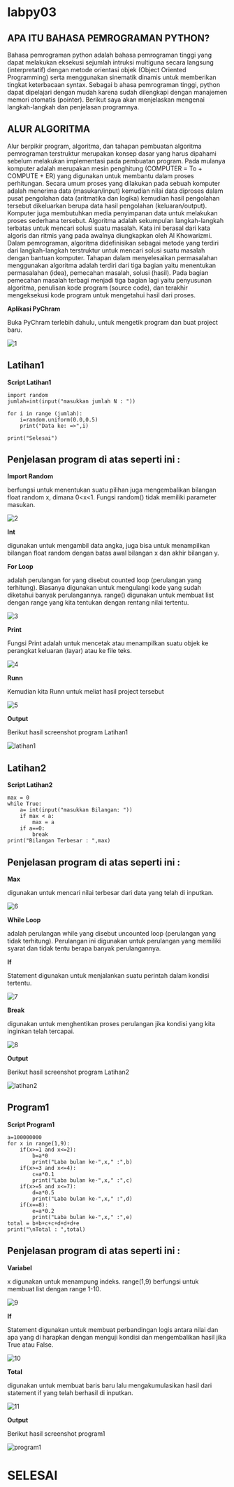 # labpy03

## APA ITU BAHASA PEMROGRAMAN PYTHON?

Bahasa pemrograman python adalah bahasa pemrograman tinggi yang dapat melakukan eksekusi sejumlah intruksi multiguna secara langsung (interpretatif) 
dengan metode orientasi objek (Object Oriented Programming) serta menggunakan sinematik dinamis untuk memberikan tingkat keterbacaan syntax. Sebagai b
ahasa pemrograman tinggi, python dapat dipelajari dengan mudah karena sudah dilengkapi dengan manajemen memori otomatis (pointer). Berikut saya akan 
menjelaskan mengenai langkah-langkah dan penjelasan programnya.

## ALUR ALGORITMA

Alur berpikir program, algoritma, dan tahapan pembuatan algoritma pemrograman terstruktur merupakan konsep dasar yang harus dipahami sebelum melakukan 
implementasi pada pembuatan program. Pada mulanya komputer adalah merupakan mesin penghitung (COMPUTER = To + COMPUTE + ER) yang digunakan
 untuk membantu dalam proses perhitungan. Secara umum proses yang dilakukan pada sebuah komputer adalah menerima data (masukan/input) kemudian nilai data 
diproses dalam pusat pengolahan data (aritmatika dan logika) kemudian hasil pengolahan tersebut dikeluarkan berupa data hasil pengolahan (keluaran/output). 
Komputer juga membutuhkan media penyimpanan data untuk melakukan proses sederhana tersebut. Algoritma adalah sekumpulan langkah-langkah terbatas untuk
 mencari solusi suatu masalah. Kata ini berasal dari kata algoris dan ritmis yang pada awalnya diungkapkan oleh Al Khowarizmi. Dalam pemrograman, algoritma didefinisikan
 sebagai metode yang terdiri dari langkah-langkah terstruktur untuk mencari solusi suatu masalah dengan bantuan komputer. Tahapan dalam menyelesaikan permasalahan menggunakan 
algoritma adalah terdiri dari tiga bagian yaitu menentukan permasalahan (idea), pemecahan masalah, solusi (hasil). Pada bagian pemecahan masalah terbagi menjadi tiga
 bagian lagi yaitu penyusunan algoritma, penulisan kode program (source code), dan terakhir mengeksekusi kode program untuk mengetahui hasil dari proses.

**Aplikasi PyChram**

Buka PyChram  terlebih dahulu, untuk mengetik program dan buat project baru. 

![1](https://raw.githubusercontent.com/Hadip31/labpy03/master/1.PNG)

## Latihan1

**Script Latihan1**

	import random
	jumlah=int(input("masukkan jumlah N : "))
	
	for i in range (jumlah):
		i=random.uniform(0.0,0.5)
		print("Data ke: =>",i)

	print("Selesai")

## Penjelasan program di atas seperti ini :
**Import Random** 

berfungsi untuk menentukan suatu pilihan juga mengembalikan bilangan float random x, dimana 0<x<1. Fungsi random() tidak memiliki parameter masukan.

![2](https://raw.githubusercontent.com/Hadip31/labpy03/master/2.PNG)

**Int** 

digunakan untuk mengambil data angka, juga bisa untuk menampilkan bilangan float random dengan batas awal bilangan x dan akhir bilangan y.

**For Loop** 

adalah perulangan for yang disebut counted loop (perulangan yang terhitung). Biasanya digunakan untuk mengulangi kode yang sudah diketahui banyak perulangannya. 
range() digunakan untuk membuat list dengan range yang kita tentukan dengan rentang nilai tertentu.

![3](https://raw.githubusercontent.com/Hadip31/labpy03/master/3.PNG)

**Print**

Fungsi Print adalah untuk mencetak atau menampilkan suatu objek ke perangkat keluaran (layar) atau ke file teks. 

![4](https://raw.githubusercontent.com/Hadip31/labpy03/master/4.PNG)

**Runn**

Kemudian kita Runn untuk meliat hasil project tersebut

![5](https://raw.githubusercontent.com/Hadip31/labpy03/master/5.png)

**Output**

Berikut hasil screenshot program Latihan1

![latihan1](https://raw.githubusercontent.com/Hadip31/labpy03/master/latihan1.PNG)

## Latihan2

**Script Latihan2**

	max = 0
	while True:
		a= int(input("masukkan Bilangan: "))
		if max < a:
			max = a
		if a==0:
			break
	print("Bilangan Terbesar : ",max)

## Penjelasan program di atas seperti ini :

**Max** 

digunakan untuk mencari nilai terbesar dari data yang telah di inputkan.

![6](https://raw.githubusercontent.com/Hadip31/labpy03/master/6.PNG)

**While Loop** 

adalah perulangan while yang disebut uncounted loop (perulangan yang tidak terhitung). Perulangan ini digunakan untuk perulangan yang memiliki syarat dan tidak tentu berapa banyak perulangannya.

**If** 

Statement digunakan untuk menjalankan suatu perintah dalam kondisi tertentu.

![7](https://raw.githubusercontent.com/Hadip31/labpy03/master/7.PNG)

**Break** 

digunakan untuk menghentikan proses perulangan jika kondisi yang kita inginkan telah tercapai.

![8](https://raw.githubusercontent.com/Hadip31/labpy03/master/8.PNG)

**Output**

Berikut hasil screenshot program Latihan2

![latihan2](https://raw.githubusercontent.com/Hadip31/labpy03/master/latihan2.PNG)

## Program1

**Script Program1**

	a=100000000
	for x in range(1,9):
		if(x>=1 and x<=2):
			b=a*0
			print("Laba bulan ke-",x," :",b)
		if(x>=3 and x<=4):
			c=a*0.1
			print("Laba bulan ke-",x," :",c)
		if(x>=5 and x<=7):
			d=a*0.5
			print("Laba bulan ke-",x," :",d)
		if(x==8):
			e=a*0.2
			print("Laba bulan ke-",x," :",e)
	total = b+b+c+c+d+d+d+e
	print("\nTotal : ",total)

## Penjelasan program di atas seperti ini :

**Variabel**

 x digunakan untuk menampung indeks. range(1,9) berfungsi untuk membuat list dengan range 1-10.

![9](https://raw.githubusercontent.com/Hadip31/labpy03/master/9.PNG)

**If** 

Statement digunakan untuk membuat perbandingan logis antara nilai dan apa yang di harapkan dengan menguji kondisi dan mengembalikan hasil jika True atau False.

![10](https://raw.githubusercontent.com/Hadip31/labpy03/master/10.PNG)

**Total** 

digunakan untuk membuat baris baru lalu mengakumulasikan hasil dari statement if yang telah berhasil di inputkan.

![11](https://raw.githubusercontent.com/Hadip31/labpy03/master/11.PNG)

**Output**

Berikut hasil screenshot program1

![program1](https://raw.githubusercontent.com/Hadip31/labpy03/master/program1.PNG)

# SELESAI